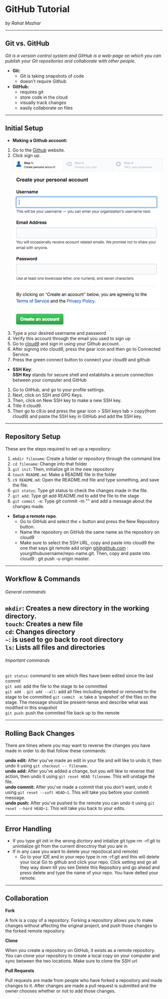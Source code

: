 # GitHub Tutorial

_by Rahat Mazhar_

---
## Git vs. GitHub
_Git is a version control system and GitHub is a web-page on which you can publish your Git repositories and collaborate with other people._

* **Git:**   
  * Git is taking snapshots of code   
  * doesn't require Github  
* **GitHub:**   
  * requires git   
  * store code in the cloud  
  * visually track changes   
  * easily collaborate on files  


---
## Initial Setup

* **Making a Github account:**
1. Go to the [Github](github.com) website.
2. Click sign up.
![](account.png)
![](account-2.png)
3. Type a your desired username and password 
4. Verify this account through the email you used to sign up
5. Go to [cloud9](c9.io) and sign in using your Github account.
6. After signing into cloud9, press the gear icon and then go to Connected Service.
7. Press the green connect button to connect your cloud9 and github

* **SSH Key**:   
**SSH Key** stands for secure shell and establishs a secure connection between your computer and GitHub
1. Go to GitHub, and go to your profile settings.
2. Next, click on SSH and GPG Keys.
3. Then, click on New SSH key to make a new SSH key.
3. Title it cloud9. 
4. Then go to c9.io and press the gear icon > SSH keys tab > copy(from cloud9) and paste the SSH key in GitHub and add the SSH key.  

---
## Repository Setup
These are the steps required to set up a repository:
1. `mkdir filename`: Create a folder or repository through the command line
2. `cd filename`: Change into that folder 
3. `git init`: Then, initialize git in the new repository 
4. `touch README.md`: Make a README file in the folder 
5. `c9 README.md`: Open the README.md file and type something, and save the file.
6. `git status`: Type git status to check the changes made in the file.
7. `git add`: Type git add README.md to add the file to the stage
8. `git commit -m`: Type git commit -m "" and add a message about the changes made.
* **Setup a remote repo**. 
  * Go to GitHub and select the + button and press the New Repository button. 
  * Name the repository on GitHub the same name as the repository on cloud9
  * Make sure to select the SSH URL, copy and paste into cloud9 the one that says git remote add origin git@github.com : yourgithubusername/repo-name.git. Then, copy and paste into cloud9 : git push -u origin master.
---
## Workflow & Commands
###### General commands
`mkdir`: Creates a new directory in the working directory.  
`touch`: Creates a new file  
`cd`: Changes directory  
`~`: is used to go back to root directory  
`ls`: Lists all files and directories
---
###### Important commands

`git status`: command to see which files have been edited since the last commit  
`git add`: add the file to the stage to be committed  
`git add .` 
`git add --all`: add all files including deleted or removed to the stage to be committed 
`git commit -m`: take a ‘snapshot’ of the files on the stage.  The message should be present-tense and describe what was modified in this snapshot  
`git push`: push the commited file back up to the remote


---
## Rolling Back Changes

There are times where you may want to reverse the changes you have made in order to do that follow these commands:  

**undo edit:** After you've made an edit in your file and will like to undo it, then undo it using `git checkout -- filename`.  
**undo add:** After you've added a change, but you will likw to reverse that action, then undo it using `git reset HEAD filename`. This will unstage the file.    
**undo commit:** After you've made a commit that you don't want, undo it using `git reset --soft HEAD~1`. This will take you before your commit message.  
**undo push:** After you've pushed to the remote you can undo it using `git reset --hard HEAD~1`. This will take you back to your edits.


---
## Error Handling
* If you type git init in the wrong dicrtory and intialize git type rm -rf.git to unintialize git from the current direcctroy that you are in
* If in any case you want to delete your repo(local and remote) 
  * Go to your IDE and in your repo type in rm -rf.git and this will delete your local
Go to github and click your repo. Click setting and go all they way down till you see Delete this Repository and go ahead and press delete and type the name of your repo. You have delted your remote.

---
## Collaboration

**Fork**

A fork is a copy of a repository. Forking a repository allows you to make changes without affecting the original project, and push those changes to the forked remote repository.

**Clone**

When you create a repository on GitHub, it exists as a remote repository. You can clone your repository to create a local copy on your computer and sync between the two locations. Make sure to clone the SSH url

**Pull Requests**

Pull requests are made from people who have forked a repository and made changes to it. After changes are made a pull request is submitted and the owner chooses whether or not to add those changes.

